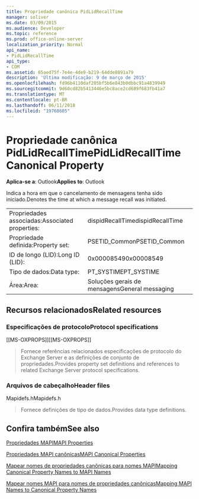 ```yaml
---
title: Propriedade canônica PidLidRecallTime
manager: soliver
ms.date: 03/09/2015
ms.audience: Developer
ms.topic: reference
ms.prod: office-online-server
localization_priority: Normal
api_name:
- PidLidRecallTime
api_type:
- COM
ms.assetid: 65aed75f-7e4e-4de9-b219-64dde8891a79
description: 'Última modificação: 9 de março de 2015'
ms.openlocfilehash: fd96b4110daf205bf5b6e843b0dbbc91a4839949
ms.sourcegitcommit: 9d60cd82b5413446e5bc8ace2cd689f683fb41a7
ms.translationtype: MT
ms.contentlocale: pt-BR
ms.lasthandoff: 06/11/2018
ms.locfileid: "19768605"
---
```

# <a name="pidlidrecalltime-canonical-property"></a><span data-ttu-id="60a53-103">Propriedade canônica PidLidRecallTime</span><span class="sxs-lookup"><span data-stu-id="60a53-103">PidLidRecallTime Canonical Property</span></span>

  
  
<span data-ttu-id="60a53-104">**Aplica-se a**: Outlook</span><span class="sxs-lookup"><span data-stu-id="60a53-104">**Applies to**: Outlook</span></span> 
  
<span data-ttu-id="60a53-105">Indica a hora em que o cancelamento de mensagens tenha sido iniciado.</span><span class="sxs-lookup"><span data-stu-id="60a53-105">Denotes the time at which a message recall was initiated.</span></span>
  
|||
|:-----|:-----|
|<span data-ttu-id="60a53-106">Propriedades associadas:</span><span class="sxs-lookup"><span data-stu-id="60a53-106">Associated properties:</span></span>  <br/> |<span data-ttu-id="60a53-107">dispidRecallTime</span><span class="sxs-lookup"><span data-stu-id="60a53-107">dispidRecallTime</span></span>  <br/> |
|<span data-ttu-id="60a53-108">Propriedade definida:</span><span class="sxs-lookup"><span data-stu-id="60a53-108">Property set:</span></span>  <br/> |<span data-ttu-id="60a53-109">PSETID_Common</span><span class="sxs-lookup"><span data-stu-id="60a53-109">PSETID_Common</span></span>  <br/> |
|<span data-ttu-id="60a53-110">ID de longo (LID):</span><span class="sxs-lookup"><span data-stu-id="60a53-110">Long ID (LID):</span></span>  <br/> |<span data-ttu-id="60a53-111">0x00008549</span><span class="sxs-lookup"><span data-stu-id="60a53-111">0x00008549</span></span>  <br/> |
|<span data-ttu-id="60a53-112">Tipo de dados:</span><span class="sxs-lookup"><span data-stu-id="60a53-112">Data type:</span></span>  <br/> |<span data-ttu-id="60a53-113">PT_SYSTIME</span><span class="sxs-lookup"><span data-stu-id="60a53-113">PT_SYSTIME</span></span>  <br/> |
|<span data-ttu-id="60a53-114">Área:</span><span class="sxs-lookup"><span data-stu-id="60a53-114">Area:</span></span>  <br/> |<span data-ttu-id="60a53-115">Soluções gerais de mensagens</span><span class="sxs-lookup"><span data-stu-id="60a53-115">General messaging</span></span>  <br/> |
   
## <a name="related-resources"></a><span data-ttu-id="60a53-116">Recursos relacionados</span><span class="sxs-lookup"><span data-stu-id="60a53-116">Related resources</span></span>

### <a name="protocol-specifications"></a><span data-ttu-id="60a53-117">Especificações de protocolo</span><span class="sxs-lookup"><span data-stu-id="60a53-117">Protocol specifications</span></span>

<span data-ttu-id="60a53-118">[[MS-OXPROPS]]</span><span class="sxs-lookup"><span data-stu-id="60a53-118">[[MS-OXPROPS]]</span></span> 
  
> <span data-ttu-id="60a53-119">Fornece referências relacionados especificações de protocolo do Exchange Server e as definições de conjunto de propriedades.</span><span class="sxs-lookup"><span data-stu-id="60a53-119">Provides property set definitions and references to related Exchange Server protocol specifications.</span></span>
    
### <a name="header-files"></a><span data-ttu-id="60a53-120">Arquivos de cabeçalho</span><span class="sxs-lookup"><span data-stu-id="60a53-120">Header files</span></span>

<span data-ttu-id="60a53-121">Mapidefs.h</span><span class="sxs-lookup"><span data-stu-id="60a53-121">Mapidefs.h</span></span>
  
> <span data-ttu-id="60a53-122">Fornece definições de tipo de dados.</span><span class="sxs-lookup"><span data-stu-id="60a53-122">Provides data type definitions.</span></span>
    
## <a name="see-also"></a><span data-ttu-id="60a53-123">Confira também</span><span class="sxs-lookup"><span data-stu-id="60a53-123">See also</span></span>



[<span data-ttu-id="60a53-124">Propriedades MAPI</span><span class="sxs-lookup"><span data-stu-id="60a53-124">MAPI Properties</span></span>](mapi-properties.md)
  
[<span data-ttu-id="60a53-125">Propriedades MAPI canônicas</span><span class="sxs-lookup"><span data-stu-id="60a53-125">MAPI Canonical Properties</span></span>](mapi-canonical-properties.md)
  
[<span data-ttu-id="60a53-126">Mapear nomes de propriedades canônicas para nomes MAPI</span><span class="sxs-lookup"><span data-stu-id="60a53-126">Mapping Canonical Property Names to MAPI Names</span></span>](mapping-canonical-property-names-to-mapi-names.md)
  
[<span data-ttu-id="60a53-127">Mapear nomes MAPI para nomes de propriedades canônicas</span><span class="sxs-lookup"><span data-stu-id="60a53-127">Mapping MAPI Names to Canonical Property Names</span></span>](mapping-mapi-names-to-canonical-property-names.md)

